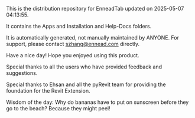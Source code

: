 This is the distribution repository for EnneadTab updated on 2025-05-07 04:13:55.

It contains the Apps and Installation and Help-Docs folders.

It is automatically generated, not manually maintained by ANYONE.
For support, please contact szhang@ennead.com directly.

Have a nice day! Hope you enjoyed using this product.

Special thanks to all the users who have provided feedback and suggestions.

Special thanks to Ehsan and all the pyRevit team for providing the foundation for the Revit Extension.



Wisdom of the day:
Why do bananas have to put on sunscreen before they go to the beach? Because they might peel!
